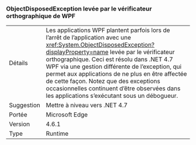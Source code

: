 ### <a name="objectdisposedexception-thrown-by-wpf-spellchecker"></a>ObjectDisposedException levée par le vérificateur orthographique de WPF

|   |   |
|---|---|
|Détails|Les applications WPF plantent parfois lors de l’arrêt de l’application avec une <xref:System.ObjectDisposedException?displayProperty=name> levée par le vérificateur orthographique. Ceci est résolu dans .NET 4.7 WPF via une gestion différente de l’exception, qui permet aux applications de ne plus en être affectée de cette façon. Notez que des exceptions occasionnelles continuent d’être observées dans les applications s’exécutant sous un débogueur.|
|Suggestion|Mettre à niveau vers .NET 4.7|
|Portée|Microsoft Edge|
|Version|4.6.1|
|Type|Runtime|

